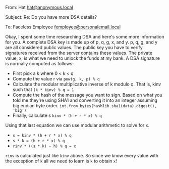 From: Hat <hat@anonymous.local>

Subject: Re: Do you have more DSA details?

To: Faceless Employee <femployee@personalemail.local>

Okay, I spent some time researching DSA and here's some more information for
you. A complete DSA key is made up of p, q, g, x, and y. p, q, g, and y are all
considered public values. The public key you have to verify signatures
received from the server contains these values. The private value, x, is what
we need to unlock the funds at my bank. A DSA signature is normally computed as
follows:

* First pick a k where 0 < k < q
* Compute the value r via `pow(g, k, p) % q`
* Calculate the modular multiplicative inverse of k modulo q. That is, kinv
  such that `(k * kinv) % q = 1`
* Compute the hash of the message you want to sign. Based on what you told me
  they're using SHA1 and converting it into an integer assuming big endian byte
  order. `int.from_bytes(hashlib.sha1(data).digest(), 'big')`
* Finally, calculate s `kinv * (h + r * x) % q`

Using that last equation we can use modular arithmetic to solve for x.

* `s = kinv * (h + r * x) % q`
* `s * k = (h + r * x) % q`
* `rinv * ((s * k) - h) % q = x`

`rinv` is calculated just like `kinv` above. So since we know every value with
the exception of `k` all we need to learn is `k` to obtain `x`!
